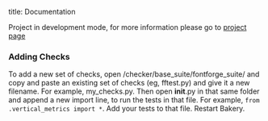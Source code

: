 title: Documentation

Project in development mode, for more information please go to [project page](https://github.com/xen/fontbakery/)

### Adding Checks

To add a new set of checks, open /checker/base_suite/fontforge_suite/ and copy and paste an existing set of checks (eg, fftest.py) and give it a new filename. For example, my_checks.py. Then open __init__.py in that same folder and append a new import line, to run the tests in that file. For example, `from .vertical_metrics import *`. Add your tests to that file. Restart Bakery. 